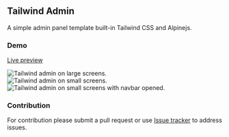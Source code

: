 ## Tailwind Admin
A simple admin panel template built-in Tailwind CSS and Alpinejs.

### Demo
[Live preview](https://github.com/habibmhamadi/tailwind-admin/index.html)

<img src="https://github.com/habibmhamadi/tailwind-admin/assets/img/lg.png" alt="Tailwind admin on large screens."/>
<br>
<img src="https://github.com/habibmhamadi/tailwind-admin/assets/img/sm-a.png" alt="Tailwind admin on small screens."/>
<img src="https://github.com/habibmhamadi/tailwind-admin/assets/img/sm-b.png" alt="Tailwind admin on small screens with navbar opened."/>

### Contribution
For contribution please submit a pull request or use [Issue tracker](https://github.com/habibmhamadi/tailwind-admin/issues) to address issues.